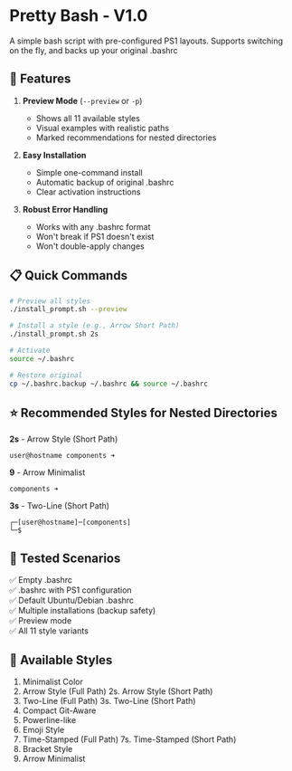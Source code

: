 # Pretty Bash - V1.0
A simple bash script with pre-configured PS1 layouts. Supports switching on the fly, and backs up your original .bashrc

## 🎯 Features

1. **Preview Mode** (`--preview` or `-p`)
   - Shows all 11 available styles
   - Visual examples with realistic paths
   - Marked recommendations for nested directories

2. **Easy Installation**
   - Simple one-command install
   - Automatic backup of original .bashrc
   - Clear activation instructions

3. **Robust Error Handling**
   - Works with any .bashrc format
   - Won't break if PS1 doesn't exist
   - Won't double-apply changes

## 📋 Quick Commands

```bash
# Preview all styles
./install_prompt.sh --preview

# Install a style (e.g., Arrow Short Path)
./install_prompt.sh 2s

# Activate
source ~/.bashrc

# Restore original
cp ~/.bashrc.backup ~/.bashrc && source ~/.bashrc
```

## ⭐ Recommended Styles for Nested Directories

**2s** - Arrow Style (Short Path)
```
user@hostname components ➜ 
```

**9** - Arrow Minimalist
```
components ➜ 
```

**3s** - Two-Line (Short Path)
```
┌─[user@hostname]─[components]
└─$ 
```

## 🧪 Tested Scenarios

✅ Empty .bashrc  
✅ .bashrc with PS1 configuration  
✅ Default Ubuntu/Debian .bashrc  
✅ Multiple installations (backup safety)  
✅ Preview mode  
✅ All 11 style variants  

## 🎨 Available Styles

1. Minimalist Color
2. Arrow Style (Full Path)
2s. Arrow Style (Short Path)
3. Two-Line (Full Path)
3s. Two-Line (Short Path)
4. Compact Git-Aware
5. Powerline-like
6. Emoji Style
7. Time-Stamped (Full Path)
7s. Time-Stamped (Short Path)
8. Bracket Style
9. Arrow Minimalist 
